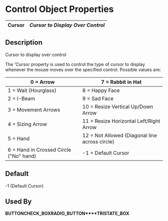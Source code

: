 # Control Object Properties

**Cursor** |  **_Cursor to Display Over Control_**  
---|---  
  
## Description

Cursor to display over control

The 'Cursor property is used to control the type of cursor to display whenever the mouse moves over the specified control. Possible values are:

0 = Arrow |  7 = Rabbit in Hat  
---|---  
1 = Wait (Hourglass) |  8 = Happy Face  
2 = I-Beam |  9 = Sad Face  
3 = Movement Arrows |  10 = Resize Vertical Up/Down Arrow  
4 = Sizing Arrow |  11 = Resize Horizontal Left/Right Arrow  
5 = Hand |  12 = Not Allowed (Diagonal line across circle)  
6 = Hand in Crossed Circle ("No" hand) |  -1 = Default Cursor  
  
## Default 

-1 (Default Cursor)

## Used By 

**BUTTON****CHECK_BOX****RADIO_BUTTON****TRISTATE_BOX**
